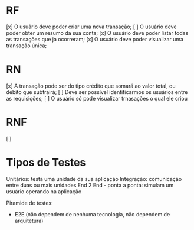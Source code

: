 # RF

[x] O usuãrio deve poder criar uma nova transação;
[ ] O usuário deve poder obter um resumo da sua conta;
[x] O usuário deve poder listar todas as transações que ja ocorreram;
[x] O usuário deve poder visualizar uma transação única;

# RN

[x] A transação pode ser do tipo crédito que somará ao valor total, ou débito que subtrairá;
[ ] Deve ser possível identificarmos os usuários entre as requisições;
[ ] O usuário só pode visualizar trnasações o qual ele criou

# RNF

[ ] 


# Tipos de Testes
Unitários: testa uma unidade da sua aplicação
Integração: comunicação entre duas ou mais unidades
End 2 End - ponta a ponta: simulam um usuário operando na aplicação

Piramide de testes: 
  - E2E (não dependem de nenhuma tecnologia, não dependem de arquitetura)
  